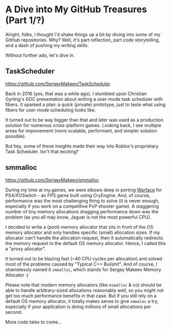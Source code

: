 # A Dive into My GitHub Treasures (Part 1/?)

Alright, folks, I thought I'd shake things up a bit by diving into some of my GitHub repositories.
Why? Well, it's part reflection, part code storytelling, and a dash of pushing my writing skills.  


Without further ado, let's dive in.


## TaskScheduler

https://github.com/SergeyMakeev/TaskScheduler  

Back in 2016 (yes, that was a while ago), I stumbled upon Christian Gyrling's GDC presentation about writing a user-mode task scheduler with fibers.
It sparked a plan: a quick (private) prototype, just to taste what using fibers for user-mode scheduling looks like.

It turned out to be way bigger than that and later was used as a production solution for numerous cross-platform games.
Looking back, I see multiple areas for improvement (more scalable, performant, and simpler solution possible).  

But hey, some of these insights made their way into Roblox's proprietary Task Scheduler. Isn't that exciting?

## smmalloc

https://github.com/SergeyMakeev/smmalloc  

During my time at my.games, we were elbows deep in porting [Warface](https://warface.com/en/) for PS4/X1/Switch - an FPS game built using CryEngine.
And, of course, performance was the most challenging thing to solve (it is never enough, especially if you work on a competitive PvP shooter game).
A staggering number of tiny memory allocations dragging performance down was the problem (as you all may know, Jaguar is not the most powerful CPU).  

I decided to write a (pool) memory allocator that sits in front of the OS memory allocator and only handles specific (small) allocation sizes.
If my allocator can't handle the allocation request, then it automatically redirects the memory request to the default OS memory allocator.
Hence, I called this a "proxy allocator".  

It turned out to be blazing fast (~40 CPU cycles per allocation) and solved most of the problems caused by "Typical C++ Builshit".
And of course, I shamelessly named it `smmalloc`, which stands for Sergey Makeev Memory Allocator :) 

Please note that modern memory allocators (like `mimalloc` & co) should be able to handle arbitrary-sized allocations reasonably well,
so you might not get too much performance benefits in that case. But if you still rely on a default OS memory allocator,
it totally makes sense to give `smmaloc` a try, especially if your application is doing millions of small allocations per second. 



More code tales to come...
